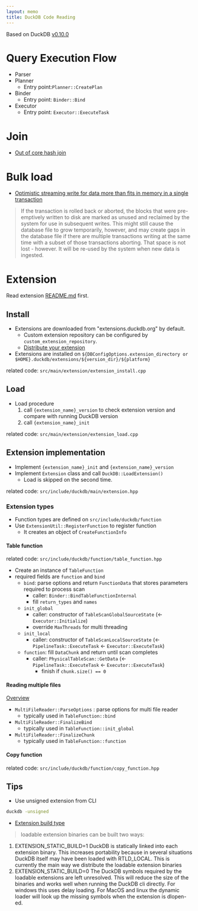 ```yaml
---
layout: memo
title: DuckDB Code Reading
---
```


Based on DuckDB [v0.10.0](https://github.com/duckdb/duckdb/tree/v0.10.0)

# Query Execution Flow
- Parser
- Planner
  - Entry point:`Planner::CreatePlan`
- Binder
  - Entry point: `Binder::Bind`
- Executor
  - Entry point: `Executor::ExecuteTask`

# Join
- [Out of core hash join](https://github.com/duckdb/duckdb/pull/4189)

# Bulk load
- [Optimistic streaming write for data more than fits in memory in a single transaction](https://github.com/duckdb/duckdb/pull/4996)

> If the transaction is rolled back or aborted, the blocks that were pre-emptively written to disk are marked as unused and reclaimed by the system for use in subsequent writes. This might still cause the database file to grow temporarily, however, and may create gaps in the database file if there are multiple transactions writing at the same time with a subset of those transactions aborting. That space is not lost - however. It will be re-used by the system when new data is ingested.

# Extension
Read extension [README.md](https://github.com/duckdb/duckdb/blob/v0.10.0/extension/README.md) first.

## Install
- Extensions are downloaded from "extensions.duckdb.org" by default.
  - Custom extension repository can be configured by `custom_extension_repository`.
  - [Distribute your extension](https://github.com/duckdb/extension-template#distributing-your-extension)
- Extensions are installed on `${DBConfigOptions.extension_directory or $HOME}.duckdb/extensions/${version_dir}/${platform}`

related code: `src/main/extension/extension_install.cpp`

## Load
- Load procedure
  1. call `{extension_name}_version` to check extension version and compare with running DuckDB version
  2. call `{extension_name}_init`

related code: `src/main/extension/extension_load.cpp`

## Extension implementation
- Implement `{extension_name}_init` and `{extension_name}_version`
- Implement `Extension` class and call `DuckDB::LoadExtension()`
  - Load is skipped on the second time.

related code: `src/include/duckdb/main/extension.hpp`

### Extension types
- Function types are defined on `src/include/duckdb/function`
- Use `ExtensionUtil::RegisterFunction` to register function
  - It creates an object of `CreateFunctionInfo`

#### Table function
related code: `src/include/duckdb/function/table_function.hpp`

- Create an instance of `TableFunction`
- required fields are `function` and `bind`
  - `bind`: parse options and return `FunctionData` that stores parameters required to process scan
    - caller: `Binder::BindTableFunctionInternal`
    - fill `return_types` and `names`
  - `init_global`
    - caller: constructor of `TableScanGlobalSourceState` (<- `Executor::Initialize`)
    - override `MaxThreads` for multi threading
  - `init_local`
    - caller: constructor of `TableScanLocalSourceState` (<- `PipelineTask::ExecuteTask` <- `Executor::ExecuteTask`)
  - `function`: fill `DataChunk` and return until scan completes
    - caller: `PhysicalTableScan::GetData` (<- `PipelineTask::ExecuteTask` <- `Executor::ExecuteTask`)
      - finish if `chunk.size() == 0`

#### Reading multiple files
[Overview](https://duckdb.org/docs/data/multiple_files/overview)

- `MultiFileReader::ParseOptions` : parse options for multi file reader
  - typically used in `TableFunction::bind`
- `MultiFileReader::FinalizeBind`
  - typically used in `TableFunction::init_global`
- `MultiFileReader::FinalizeChunk`
  - typically used in `TableFunction::function`

#### Copy function
related code: `src/include/duckdb/function/copy_function.hpp`

## Tips
- Use unsigned extension from CLI
```sh
duckdb -unsigned
```

- [Extension build type](https://github.com/duckdb/duckdb/blob/6536a772329002b05decbfc0a9d3f606e0ec7f55/CMakeLists.txt#L817-L825)
> loadable extension binaries can be built two ways:
1. EXTENSION_STATIC_BUILD=1
   DuckDB is statically linked into each extension binary. This increases portability because in several situations
   DuckDB itself may have been loaded with RTLD_LOCAL. This is currently the main way we distribute the loadable
   extension binaries
2. EXTENSION_STATIC_BUILD=0
   The DuckDB symbols required by the loadable extensions are left unresolved. This will reduce the size of the binaries
   and works well when running the DuckDB cli directly. For windows this uses delay loading. For MacOS and linux the
   dynamic loader will look up the missing symbols when the extension is dlopen-ed.
